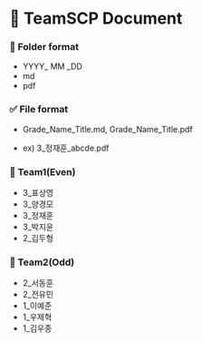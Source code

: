 # :ledger: TeamSCP Document  
  
### :file_folder: Folder format  
  
- YYYY_ MM _DD  
- md  
- pdf  
  
### :white_check_mark: File format  
  
- Grade_Name_Title.md, Grade_Name_Title.pdf  
  
- ex) 3_정재훈_abcde.pdf  
  
### :pushpin: Team1(Even)  
- 3_표상영
- 3_양경모  
- 3_정재훈  
- 3_박지윤
- 2_김두형  
### :pushpin: Team2(Odd)  
- 2_서동훈 
- 2_전유민 
- 1_이예준    
- 1_우제혁  
- 1_김우종